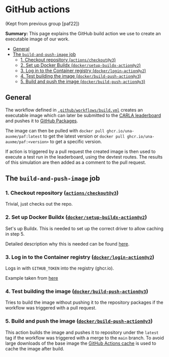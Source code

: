 # GitHub actions

(Kept from previous group [paf22])

**Summary:** This page explains the GitHub build action we use to create an executable image of our work.

- [General](#general)
- [The `build-and-push-image` job](#the-build-and-push-image-job)
  - [1. Checkout repository (`actions/checkout@v3`)](#1-checkout-repository-actionscheckoutv3)
  - [2. Set up Docker Buildx (`docker/setup-buildx-action@v2`)](#2-set-up-docker-buildx-dockersetup-buildx-actionv2)
  - [3. Log in to the Container registry (`docker/login-action@v2`)](#3-log-in-to-the-container-registry-dockerlogin-actionv2)
  - [4. Test building the image (`docker/build-push-action@v3`)](#4-test-building-the-image-dockerbuild-push-actionv3)
  - [5. Build and push the image (`docker/build-push-action@v3`)](#5-build-and-push-the-image-dockerbuild-push-actionv3)

## General

The workflow defined in [`.github/workflows/build.yml`](../../.github/workflows/build.yml) creates an executable image
which can later be submitted to the [CARLA leaderboard](https://leaderboard.carla.org) and pushes it
to [GitHub Packages](ghcr.io).

The image can then be pulled with `docker pull ghcr.io/una-auxme/paf:latest` to get the latest version
or `docker pull ghcr.io/una-auxme/paf:<version>` to get a specific version.

If action is triggered by a pull request the created image is then used to execute a test run in the leaderboard, using
the devtest routes. The results of this simulation are then added as a comment to the pull request.

## The `build-and-push-image` job

### 1. Checkout repository ([`actions/checkout@v3`](https://github.com/actions/checkout))

Trivial, just checks out the repo.

### 2. Set up Docker Buildx ([`docker/setup-buildx-action@v2`](https://github.com/docker/setup-buildx-action))

Set's up Buildx. This is needed to set up the correct driver to allow caching in step 5.

Detailed description why this is needed can be
found [here](https://github.com/docker/build-push-action/issues/163#issuecomment-1053657228).

### 3. Log in to the Container registry ([`docker/login-action@v2`](https://github.com/docker/login-action))

Logs in with `GITHUB_TOKEN` into the registry (ghcr.io).

Example taken from [here](https://docs.github.com/en/actions/publishing-packages/publishing-docker-images)

### 4. Test building the image ([`docker/build-push-action@v3`](https://github.com/docker/build-push-action/))

Tries to build the image without pushing it to the repository packages if the workflow was triggered with a pull request.

### 5. Build and push the image ([`docker/build-push-action@v3`](https://github.com/docker/build-push-action/))

This action builds the image and pushes it to repository under the `latest` tag if the workflow was triggered with a merge to the `main` branch.
To avoid large downloads of the base image
the [GitHub Actions cache](https://docs.docker.com/build/building/cache/backends/gha/)
is used to cache the image after build.
